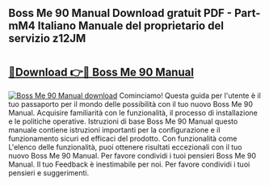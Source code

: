 ## Boss Me 90 Manual Download gratuit PDF - Part-mM4 Italiano Manuale del proprietario del servizio z12JM

# <h2><a href="http://dfe88u.blite.top/?on=Boss+Me+90+Manual">🔗Download 👉🔴 Boss Me 90 Manual</a></h2>

[![Boss Me 90 Manual download](https://i.imgur.com/lujVjoI.png)](http://dfe88u.blite.top/?on=Boss+Me+90+Manual)
Cominciamo! Questa guida per l'utente è il tuo passaporto per il mondo delle possibilità con il tuo nuovo Boss Me 90 Manual. Acquisire familiarità con le funzionalità, il processo di installazione e le politiche operative. Istruzioni di base Boss Me 90 Manual questo manuale contiene istruzioni importanti per la configurazione e il funzionamento sicuri ed efficaci del prodotto. Con funzionalità come L'elenco delle funzionalità, puoi ottenere risultati eccezionali con il tuo nuovo Boss Me 90 Manual. Per favore condividi i tuoi pensieri Boss Me 90 Manual. Il tuo Feedback è inestimabile per noi. Per favore condividi i tuoi pensieri e suggerimenti.
